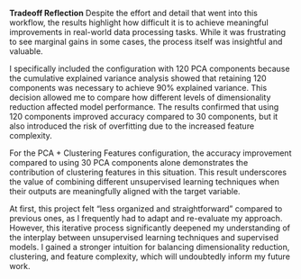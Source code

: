 **Tradeoff Reflection**
Despite the effort and detail that went into this workflow, the results highlight how difficult it is to achieve meaningful improvements in real-world data processing tasks. While it was frustrating to see marginal gains in some cases, the process itself was insightful and valuable.

I specifically included the configuration with 120 PCA components because the cumulative explained variance analysis showed that retaining 120 components was necessary to achieve 90% explained variance. This decision allowed me to compare how different levels of dimensionality reduction affected model performance. The results confirmed that using 120 components improved accuracy compared to 30 components, but it also introduced the risk of overfitting due to the increased feature complexity.

For the PCA + Clustering Features configuration, the accuracy improvement compared to using 30 PCA components alone demonstrates the contribution of clustering features in this situation. This result underscores the value of combining different unsupervised learning techniques when their outputs are meaningfully aligned with the target variable.

At first, this project felt “less organized and straightforward” compared to previous ones, as I frequently had to adapt and re-evaluate my approach. However, this iterative process significantly deepened my understanding of the interplay between unsupervised learning techniques and supervised models. I gained a stronger intuition for balancing dimensionality reduction, clustering, and feature complexity, which will undoubtedly inform my future work.
